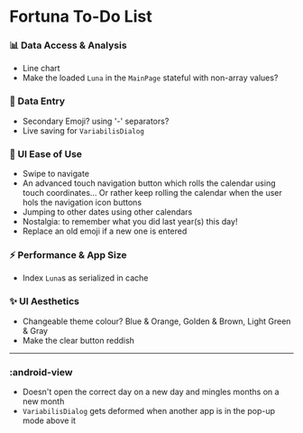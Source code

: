 # Fortuna To-Do List

### 📊 Data Access & Analysis

* Line chart
* Make the loaded `Luna` in the `MainPage` stateful with non-array values?

### 📝 Data Entry

* Secondary Emoji? using '-' separators?
* Live saving for `VariabilisDialog`

### 🚀 UI Ease of Use

* Swipe to navigate
* An advanced touch navigation button which rolls the calendar using touch coordinates...
  Or rather keep rolling the calendar when the user hols the navigation icon buttons
* Jumping to other dates using other calendars
* Nostalgia: to remember what you did last year(s) this day!
* Replace an old emoji if a new one is entered

### ⚡ Performance & App Size

* Index `Luna`s as serialized in cache

### ✨ UI Aesthetics

* Changeable theme colour? Blue & Orange, Golden & Brown, Light Green & Gray
* Make the clear button reddish

---

### :android-view

* Doesn't open the correct day on a new day and mingles months on a new month
* `VariabilisDialog` gets deformed when another app is in the pop-up mode above it
